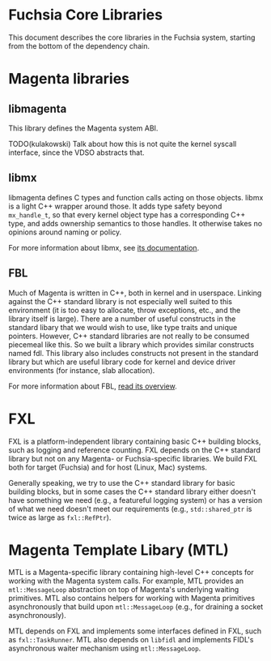 Fuchsia Core Libraries
======================

This document describes the core libraries in the Fuchsia system, starting from
the bottom of the dependency chain.

# Magenta libraries

## libmagenta

This library defines the Magenta system ABI.

TODO(kulakowski) Talk about how this is not quite the kernel
syscall interface, since the VDSO abstracts that.

## libmx

libmagenta defines C types and function calls acting on those
objects. libmx is a light C++ wrapper around those. It adds type
safety beyond `mx_handle_t`, so that every kernel object type has a
corresponding C++ type, and adds ownership semantics to those
handles. It otherwise takes no opinions around naming or policy.

For more information about libmx, see
[its documentation](https://fuchsia.googlesource.com/magenta/+/master/system/ulib/mx/README.md).

## FBL

Much of Magenta is written in C++, both in kernel and in
userspace. Linking against the C++ standard library is not especially
well suited to this environment (it is too easy to allocate, throw
exceptions, etc., and the library itself is large). There are a number
of useful constructs in the standard libary that we would wish to use,
like type traits and unique pointers. However, C++ standard libraries
are not really to be consumed piecemeal like this. So we built a
library which provides similar constructs named fdl. This library
also includes constructs not present in the standard library but which
are useful library code for kernel and device driver environments (for
instance, slab allocation).

For more information about FBL,
[read its overview](https://fuchsia.googlesource.com/magenta/+/master/docs/cxx.md#fbl).

# FXL

FXL is a platform-independent library containing basic C++ building blocks, such
as logging and reference counting. FXL depends on the C++ standard library but
not on any Magenta- or Fuchsia-specific libraries. We build FXL both for target
(Fuchsia) and for host (Linux, Mac) systems.

Generally speaking, we try to use the C++ standard library for basic building
blocks, but in some cases the C++ standard library either doesn't have something
we need (e.g., a featureful logging system) or has a version of what we need
doesn't meet our requirements (e.g., `std::shared_ptr` is twice as large as
`fxl::RefPtr`).

# Magenta Template Libary (MTL)

MTL is a Magenta-specific library containing high-level C++ concepts for working
with the Magenta system calls. For example, MTL provides an `mtl::MessageLoop`
abstraction on top of Magenta's underlying waiting primitives. MTL also contains
helpers for working with Magenta primitives asynchronously that build upon
`mtl::MessageLoop` (e.g., for draining a socket asynchronously).

MTL depends on FXL and implements some interfaces defined in FXL, such as
`fxl::TaskRunner`. MTL also depends on `libfidl` and implements FIDL's
asynchronous waiter mechanism using `mtl::MessageLoop`.
